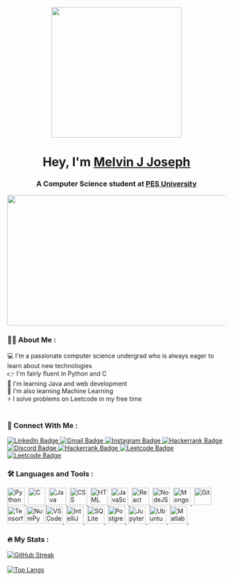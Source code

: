 <div id="header" align="center">
  <img src="https://media.giphy.com/media/KJmbSTSyIzetubNgJ5/giphy.gif" height="300px">
</div>
<h1 align="center">
  Hey, I'm <a href="https://melvin.is-a.dev">Melvin J Joseph</a>
</h1>                                                                                 
<h3 align="center">
  A Computer Science student at <a href="https://pes.edu">PES University</a>
</h3>
<div align="center">
  <img src="https://media.giphy.com/media/dWesBcTLavkZuG35MI/giphy.gif" width="600" height="300"/>
</div>

### 👨‍💻 About Me :
💻 I'm a passionate computer science undergrad who is always eager to learn about new technologies<br>
👉 I'm fairly fluent in Python and C<br>
🌱 I'm learning Java and web development<br>
🧠 I'm also learning Machine Learning<br>
⚡ I solve problems on Leetcode in my free time

<img src="https://komarev.com/ghpvc/?username=melvinjjoseph&style=flat-square&color=blue" alt=""/>

### 🤝 Connect With Me :
<div id="badges">
  <a href="https://www.linkedin.com/in/melvin-j-joseph">
    <img src="https://img.shields.io/badge/LinkedIn-blue?style=for-the-badge&logo=linkedin&logoColor=white" alt="LinkedIn Badge"/>
  </a>
  <a href="mailto:melvinjjoseph2002@gmail.com">
    <img src="https://img.shields.io/badge/Gmail-D14836?style=for-the-badge&logo=gmail&logoColor=white" alt="Gmail Badge"/>
  </a>
  <a href="https://www.instagram.com/melvin_2416/">
    <img src="https://img.shields.io/badge/Instagram-E4405F?style=for-the-badge&logo=instagram&logoColor=white" alt="Instagram Badge"/>
  </a>
  <a href="https://www.quora.com/profile/Melvin-Joseph-28">
    <img src="https://img.shields.io/badge/Quora-%23B92B27.svg?&style=for-the-badge&logo=Quora&logoColor=white" alt="Hackerrank Badge"/>
  </a>
  <a href="https://www.discordapp.com/users/[306319967513739267]">
    <img src="https://img.shields.io/badge/Discord-7289DA?style=for-the-badge&logo=discord&logoColor=white" alt="Discord Badge"/>
  </a>
  <a href="https://www.hackerrank.com/melvinjjoseph201">
    <img src="https://img.shields.io/badge/-Hackerrank-2EC866?style=for-the-badge&logo=HackerRank&logoColor=white" alt="Hackerrank Badge"/>
  </a>
  <a href="https://leetcode.com/Melvinjj/">
    <img src="https://img.shields.io/badge/-LeetCode-FFA116?style=for-the-badge&logo=LeetCode&logoColor=black" alt="Leetcode Badge"/>
  </a>
  <a href="https://auth.geeksforgeeks.org/user/melvinjjof1at/">
    <img src="https://img.shields.io/badge/GeeksforGeeks-298D46?style=for-the-badge&logo=geeksforgeeks&logoColor=white" alt="Leetcode Badge"/>
  </a>
  
</div>


### :hammer_and_wrench: Languages and Tools :
<div>
  <a href="https://www.python.org/"><img src="https://cdn.jsdelivr.net/gh/devicons/devicon/icons/python/python-original-wordmark.svg" title="Python" alt="Python" width="40" height="40"/>&nbsp;</a>
  <a href="https://www.cprogramming.com/"><img src="https://cdn.jsdelivr.net/gh/devicons/devicon/icons/c/c-plain.svg" title="C" alt="C" width="40" height="40"/>&nbsp;</a>
  <a href="https://www.java.com/en/"><img src="https://cdn.jsdelivr.net/gh/devicons/devicon/icons/java/java-original-wordmark.svg" title="Java" alt="Java" width="40" height="40"/>&nbsp;</a>
  <a href="https://www.w3.org/Style/CSS/Overview.en.html"><img src="https://cdn.jsdelivr.net/gh/devicons/devicon/icons/css3/css3-plain-wordmark.svg"  title="CSS3" alt="CSS" width="40" height="40"/>&nbsp;</a>
  <a href="https://html.com/"><img src="https://cdn.jsdelivr.net/gh/devicons/devicon/icons/html5/html5-original.svg" title="HTML5" alt="HTML" width="40" height="40"/>&nbsp;</a>
  <a href="https://www.javascript.com/"><img src="https://cdn.jsdelivr.net/gh/devicons/devicon/icons/javascript/javascript-original.svg" title="JavaScript" alt="JavaScript" width="40" height="40"/>&nbsp;</a>
  <a href="https://react.dev/"><img src="https://cdn.jsdelivr.net/gh/devicons/devicon/icons/react/react-original-wordmark.svg" title="React" alt="React" width="40" height="40"/>&nbsp;</a>
  <a href="https://nodejs.org/en"><img src="https://cdn.jsdelivr.net/gh/devicons/devicon/icons/nodejs/nodejs-original-wordmark.svg" title="NodeJS" alt="NodeJS" width="40" height="40"/>&nbsp;</a>
  <a href="https://www.mongodb.com/"><img src="https://cdn.jsdelivr.net/gh/devicons/devicon/icons/mongodb/mongodb-original-wordmark.svg" title="MongoDB" alt="MongoDB" width="40" height="40"/>&nbsp;</a>
  <a href="https://git-scm.com/"><img src="https://cdn.jsdelivr.net/gh/devicons/devicon/icons/git/git-original-wordmark.svg" title="Git" **alt="Git" width="40" height="40"/></a>
  <a href="https://www.tensorflow.org/"><img src="https://cdn.jsdelivr.net/gh/devicons/devicon/icons/tensorflow/tensorflow-original.svg" title="Tensorflow" alt="Tensorflow" width="40" height="40"/></a>
  <a href="https://numpy.org/"><img src="https://cdn.jsdelivr.net/gh/devicons/devicon/icons//numpy/numpy-original.svg" title="NumPy" **alt="NumPy" width="40" height="40"/></a>  
  <a href="https://code.visualstudio.com/"><img src="https://cdn.jsdelivr.net/gh/devicons/devicon/icons/vscode/vscode-original.svg" title="VSCode" alt="VSCode" width="40" height="40"/>&nbsp;</a>
  <a href="https://www.jetbrains.com/idea/"><img src="https://cdn.jsdelivr.net/gh/devicons/devicon/icons/intellij/intellij-original.svg" title="IntelliJ"  alt="IntelliJ" width="40" height="40"/>&nbsp;</a>
  <a href="https://www.sqlite.org/index.html"><img src="https://cdn.jsdelivr.net/gh/devicons/devicon/icons/sqlite/sqlite-original.svg" title="SQLite"  alt="SQLite" width="40" height="40"/>&nbsp;</a>
  <a href="https://www.postgresql.org/"><img src="https://cdn.jsdelivr.net/gh/devicons/devicon/icons/postgresql/postgresql-original.svg" title="PostgreSQL"  alt="PostgreSQL" width="40" height="40"/>&nbsp;</a>
  <a href="https://jupyter.org/"><img src="https://cdn.jsdelivr.net/gh/devicons/devicon/icons/jupyter/jupyter-original-wordmark.svg" title="Jupyter" alt="Jupyter" width="40" height="40"/>&nbsp;</a>
  <a href="https://ubuntu.com/"><img src="https://cdn.jsdelivr.net/gh/devicons/devicon/icons/ubuntu/ubuntu-plain-wordmark.svg" title="Ubuntu" alt="Ubuntu" width="40" height="40"/>&nbsp;</a>
  <a href="https://in.mathworks.com/products/matlab.html"><img src="https://cdn.jsdelivr.net/gh/devicons/devicon/icons/matlab/matlab-original.svg" title="Matlab" alt="Matlab" width="40" height="40"/>&nbsp;</a>
</div>
  
### :fire: My Stats :
[![GitHub Streak](http://github-readme-streak-stats.herokuapp.com?user=melvinjjoseph&theme=dark&background=000000)](https://git.io/streak-stats)<br><br>
[![Top Langs](https://github-readme-stats.vercel.app/api/top-langs/?username=melvinjjoseph&layout=compact&theme=vision-friendly-dark)](https://github.com/anuraghazra/github-readme-stats)



<!-- - 👋 Hi, I’m @melvinjjoseph
- 👀 I’m interested in web development, ML projects
- 🌱 I’m currently learning MERN stack
- 💞️ I’m looking to collaborate on web dev projects
- 📫 How to reach me mail@ melvinjjoseph2002@gmail.com -->

<!---
melvinjjoseph/melvinjjoseph is a ✨ special ✨ repository because its `README.md` (this file) appears on your GitHub profile.
You can click the Preview link to take a look at your changes.
--->
